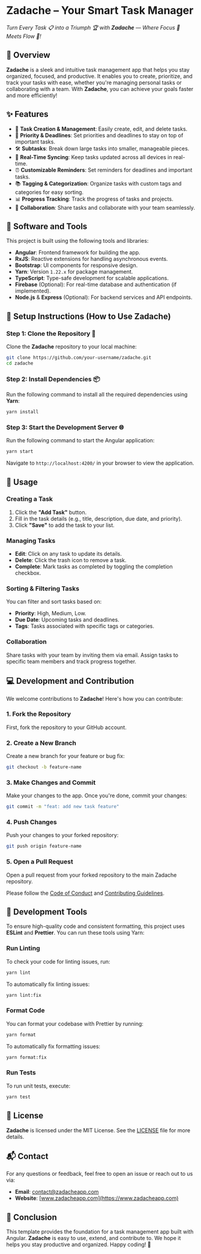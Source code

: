 # **Zadache** – Your Smart Task Manager

_Turn Every Task 📋 into a Triumph 🏆 with **Zadache** — Where Focus 🎯 Meets Flow 🌊!_

## 📖 Overview

**Zadache** is a sleek and intuitive task management app that helps you stay organized, focused, and productive. It enables you to create, prioritize, and track your tasks with ease, whether you're managing personal tasks or collaborating with a team. With **Zadache**, you can achieve your goals faster and more efficiently!

## ✨ Features

- 📝 **Task Creation & Management**: Easily create, edit, and delete tasks.
- 🎯 **Priority & Deadlines**: Set priorities and deadlines to stay on top of important tasks.
- 🛠️ **Subtasks**: Break down large tasks into smaller, manageable pieces.
- 🔔 **Real-Time Syncing**: Keep tasks updated across all devices in real-time.
- ⏰ **Customizable Reminders**: Set reminders for deadlines and important tasks.
- 📚 **Tagging & Categorization**: Organize tasks with custom tags and categories for easy sorting.
- 📊 **Progress Tracking**: Track the progress of tasks and projects.
- 👥 **Collaboration**: Share tasks and collaborate with your team seamlessly.

## 🧰 Software and Tools

This project is built using the following tools and libraries:

- **Angular**: Frontend framework for building the app.
- **RxJS**: Reactive extensions for handling asynchronous events.
- **Bootstrap**: UI components for responsive design.
- **Yarn**: Version `1.22.x` for package management.
- **TypeScript**: Type-safe development for scalable applications.
- **Firebase** (Optional): For real-time database and authentication (if implemented).
- **Node.js** & **Express** (Optional): For backend services and API endpoints.

## 🚀 Setup Instructions (How to Use Zadache)

### Step 1: Clone the Repository 🐙

Clone the **Zadache** repository to your local machine:

```bash
git clone https://github.com/your-username/zadache.git
cd zadache
```

### Step 2: Install Dependencies 📦

Run the following command to install all the required dependencies using **Yarn**:

```bash
yarn install
```

### Step 3: Start the Development Server 🌐

Run the following command to start the Angular application:

```bash
yarn start
```

Navigate to `http://localhost:4200/` in your browser to view the application.

## 🧰 Usage

### **Creating a Task**

1. Click the **"Add Task"** button.
2. Fill in the task details (e.g., title, description, due date, and priority).
3. Click **"Save"** to add the task to your list.

### **Managing Tasks**

- **Edit**: Click on any task to update its details.
- **Delete**: Click the trash icon to remove a task.
- **Complete**: Mark tasks as completed by toggling the completion checkbox.

### **Sorting & Filtering Tasks**

You can filter and sort tasks based on:

- **Priority**: High, Medium, Low.
- **Due Date**: Upcoming tasks and deadlines.
- **Tags**: Tasks associated with specific tags or categories.

### **Collaboration**

Share tasks with your team by inviting them via email. Assign tasks to specific team members and track progress together.

## 💻 Development and Contribution

We welcome contributions to **Zadache**! Here's how you can contribute:

### **1. Fork the Repository**

First, fork the repository to your GitHub account.

### **2. Create a New Branch**

Create a new branch for your feature or bug fix:

```bash
git checkout -b feature-name
```

### **3. Make Changes and Commit**

Make your changes to the app. Once you're done, commit your changes:

```bash
git commit -m "feat: add new task feature"
```

### **4. Push Changes**

Push your changes to your forked repository:

```bash
git push origin feature-name
```

### **5. Open a Pull Request**

Open a pull request from your forked repository to the main Zadache repository.

Please follow the [Code of Conduct](CODE_OF_CONDUCT.md) and [Contributing Guidelines](CONTRIBUTING.md).

## 🔧 Development Tools

To ensure high-quality code and consistent formatting, this project uses **ESLint** and **Prettier**. You can run these tools using Yarn:

### **Run Linting**

To check your code for linting issues, run:

```bash
yarn lint
```

To automatically fix linting issues:

```bash
yarn lint:fix
```

### **Format Code**

You can format your codebase with Prettier by running:

```bash
yarn format
```

To automatically fix formatting issues:

```bash
yarn format:fix
```

### **Run Tests**

To run unit tests, execute:

```bash
yarn test
```

## 📜 License

**Zadache** is licensed under the MIT License. See the [LICENSE](LICENSE) file for more details.

## 📬 Contact

For any questions or feedback, feel free to open an issue or reach out to us via:

- **Email**: contact@zadacheapp.com
- **Website**: [www.zadacheapp.com](https://www.zadacheapp.com)

## 🎉 Conclusion

This template provides the foundation for a task management app built with Angular. **Zadache** is easy to use, extend, and contribute to. We hope it helps you stay productive and organized. Happy coding! 🚀
